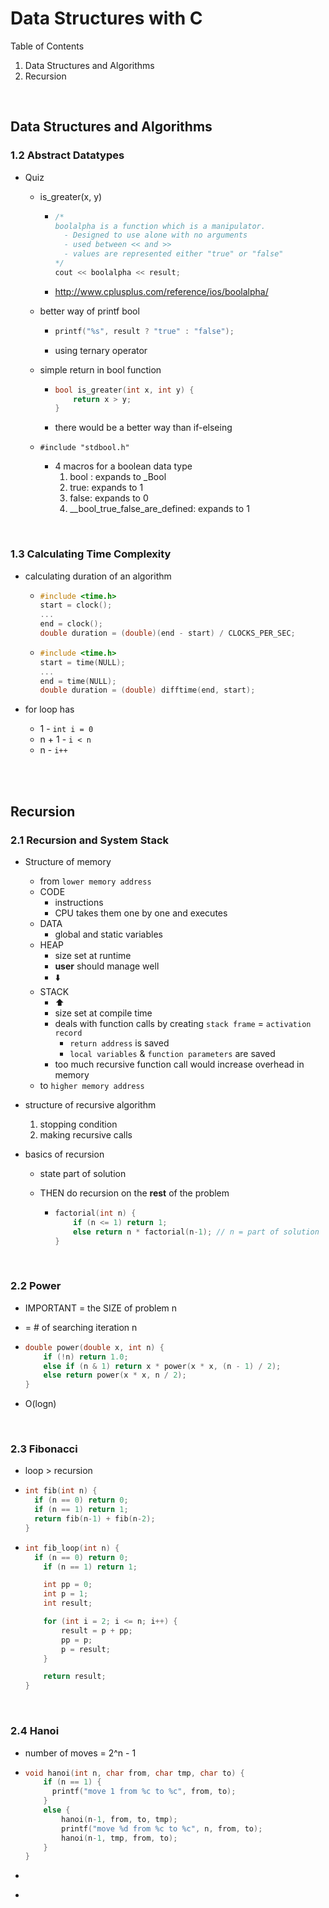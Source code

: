 # Data Structures with C

Table of Contents

1. Data Structures and Algorithms
2. Recursion

<br/>

## Data Structures and Algorithms

### 1.2 Abstract Datatypes

- Quiz

  - is_greater(x, y)

    - ```c++
      /*
      boolalpha is a function which is a manipulator.
        - Designed to use alone with no arguments
        - used between << and >>
        - values are represented either "true" or "false"
      */
      cout << boolalpha << result;
      ```

    - http://www.cplusplus.com/reference/ios/boolalpha/

  - better way of printf bool

    - ```c
      printf("%s", result ? "true" : "false");
      ```

    - using ternary operator

  - simple return in bool function

    - ```c
      bool is_greater(int x, int y) {
          return x > y;
      }
      ```

    - there would be a better way than if-elseing

  - `#include "stdbool.h"`

    - 4 macros for a boolean data type
      1. bool : expands to \_Bool
      2. true: expands to 1
      3. false: expands to 0
      4. \_\_bool_true_false_are_defined: expands to 1

<br/>

### 1.3 Calculating Time Complexity

- calculating duration of an algorithm

  - ```c
    #include <time.h>
    start = clock();
    ...
    end = clock();
    double duration = (double)(end - start) / CLOCKS_PER_SEC;
    ```

  - ```c
    #include <time.h>
    start = time(NULL);
    ...
    end = time(NULL);
    double duration = (double) difftime(end, start);
    ```

- for loop has

  - 1 - `int i = 0`
  - n + 1 - `i < n`
  - n - `i++`

<br/>

<br/>

## Recursion

### 2.1 Recursion and System Stack

- Structure of memory

  - from `lower memory address`
  - CODE
    - instructions
    - CPU takes them one by one and executes
  - DATA
    - global and static variables
  - HEAP
    - size set at runtime
    - **user** should manage well
    - :arrow_down:
  - STACK
    - :arrow_up:
    - size set at compile time
    - deals with function calls by creating `stack frame` = `activation record`
      - `return address` is saved
      - `local variables` & `function parameters` are saved
    - too much recursive function call would increase overhead in memory
  - to `higher memory address`

- structure of recursive algorithm

  1. stopping condition
  2. making recursive calls

- basics of recursion

  - state part of solution

  - THEN do recursion on the **rest** of the problem

    - ```c
      factorial(int n) {
          if (n <= 1) return 1;
          else return n * factorial(n-1); // n = part of solution
      }

      ```

<br/>

### 2.2 Power

- IMPORTANT = the SIZE of problem n

- = # of searching iteration n

- ```c
  double power(double x, int n) {
      if (!n) return 1.0;
      else if (n & 1) return x * power(x * x, (n - 1) / 2);
      else return power(x * x, n / 2);
  }
  ```

- O(logn)

<br/>

### 2.3 Fibonacci

- loop > recursion

- ```c
  int fib(int n) {
  	if (n == 0) return 0;
  	if (n == 1) return 1;
  	return fib(n-1) + fib(n-2);
  }
  ```

- ```c
  int fib_loop(int n) {
  	if (n == 0) return 0;
      if (n == 1) return 1;

      int pp = 0;
      int p = 1;
      int result;

      for (int i = 2; i <= n; i++) {
          result = p + pp;
          pp = p;
          p = result;
      }

      return result;
  }
  ```

<br/>

### 2.4 Hanoi

- number of moves = 2^n - 1

- ```c
  void hanoi(int n, char from, char tmp, char to) {
      if (n == 1) {
  		printf("move 1 from %c to %c", from, to);
      }
      else {
          hanoi(n-1, from, to, tmp);
          printf("move %d from %c to %c", n, from, to);
          hanoi(n-1, tmp, from, to);
      }
  }
  ```

-

*
